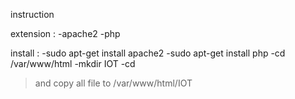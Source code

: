 instruction

extension :
-apache2
-php

install :
-sudo apt-get install apache2
-sudo apt-get install php
-cd /var/www/html
-mkdir IOT
-cd

>and copy all file to /var/www/html/IOT




